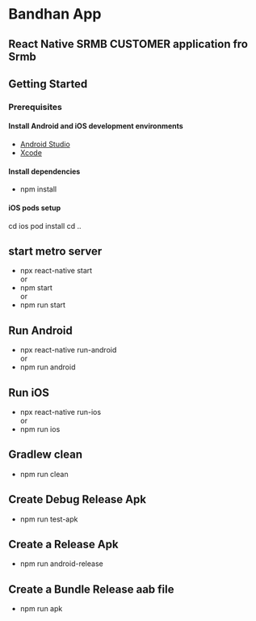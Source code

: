 # Bandhan App
## React Native SRMB CUSTOMER application fro Srmb

## Getting Started
### Prerequisites
#### Install Android and iOS development environments
  - [Android Studio](https://developer.android.com/studio)
  - [Xcode](https://developer.apple.com/xcode)

#### Install dependencies
  - npm install

#### iOS pods setup
  cd ios
  pod install
  cd ..

## start metro server
  - npx react-native start <br />
  or <br />
  - npm start <br />
  or <br />
  - npm run start

## Run Android
  - npx react-native run-android <br />
  or <br />
  - npm run android

## Run iOS
  - npx react-native run-ios <br />
  or <br />
  - npm run ios

## Gradlew clean
  - npm run clean

## Create Debug Release Apk
  - npm run test-apk

## Create a Release Apk
  - npm run android-release

## Create a Bundle Release aab file
  - npm run apk

